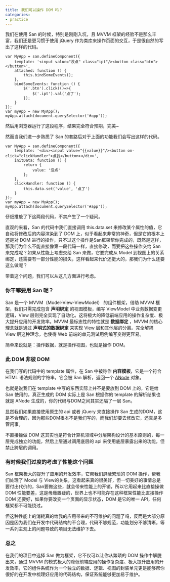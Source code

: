 ```yaml
---
title: 我们可以操作 DOM 吗？
categories:
- practice
---
```



我们在使用 San 的时候，特别是刚刚入坑，且 MVVM 框架的经验不是那么丰富，我们还是更习惯于使用 jQuery 作为类库来操作页面的交互，于是很自然的写出了这样的代码。

```
var MyApp = san.defineComponent({
    template: '<input value="没点" class="ipt"/><button class="btn"></button>',
    attached: function () {
        this.bindSomeEvents();
    },
    bindSomeEvents: function () {
        $('.btn').click(()=>{
            $('.ipt').val('点了');
        });
    }
});
var myApp = new MyApp();
myApp.attach(document.querySelector('#app'));
```

然后用浏览器运行了这段程序，结果完全符合预期，完美~

然而当我们进一步熟悉了 San 的套路后对于上面的功能我们会写出这样的代码。

```
var MyApp = san.defineComponent({
    template: '<div><input value="{{value}}"/><button on-click="clickHandler">点我</button></div>',
    initData: function () {
        return {
            value: '没点'
        };
    },
    clickHandler: function () {
        this.data.set('value', '点了')
    }
});
var myApp = new MyApp();
myApp.attach(document.querySelector('#app'));
```

仔细推敲了下这两段代码，不禁产生了一个疑问。

直观的来看，San 的代码中我们直接调用 this.data.set 来修改某个属性的值，它自动将修改后的内容渲染到了 DOM 上，似乎看起来非常的神奇，但是它的根本上还是对 DOM 进行的操作，只不过这个操作是San框架帮你完成的，既然是这样，那我们为什么不能直接像第一段代码一样，直接修改，而要把这些操作交给 San 来完成呢？如果从性能上考虑交给 San 来做，它要完成从 Model 到视图上的关系绑定，还需要有一部分性能的损失，这样看起来代价还挺大的，那我们为什么还要这么做呢？

带着这个问题，我们可以从这几方面进行考虑。

### 你干嘛要用 San 呢？

San 是一个 MVVM（Model-View-ViewModel） 的组件框架，借助 MVVM 框架，我们只需完成包含 **声明绑定** 的视图模板，编写 ViewModel 中业务数据变更逻辑，View 层则完全实现了自动化。这将极大的降低前端应用的操作复杂度、极大提升应用的开发效率。MVVM 最标志性的特性就是 **数据绑定** ，MVVM 的核心理念就是通过 **声明式的数据绑定** 来实现 View 层和其他层的分离。完全解耦 View 层这种理念，也使得 Web 前端的单元测试用例编写变得更容易。

简单来说就是：操作数据，就是操作视图，也就是操作 DOM。

### 此 DOM 非彼 DOM

在我们写的代码中的 template 属性，在 San 中被称作 **内容模板**，它是一个符合 HTML 语法规则的字符串，它会被 San 解析，返回一个 [ANode](https://github.com/ecomfe/san/blob/master/doc/anode.md) 对象。

也就是说我们在 template 中写的东西实际上并不是要放到 DOM 上的，它是给 San 使用的，真正生成的 DOM 实际上是 San 根据你的 template 的解析结果也就是 ANode 生成的，你的代码与DOM之间其实还隔了一层 San。

显然我们如果直接使用原生的 api 或者 jQuery 来直接操作 San 生成的DOM，这是不合理的，因为那些DOM根本不是我们写的，而我们却要去修改它，还真是多管闲事。

不直接操做 DOM 这其实也是符合计算机领域中分层架构设计的基本原则的，每一层完成独立的功能，然后上层通过调用底层的 api 来使用底层暴露出来的功能，但禁止跨层的调用。

### 有时候我们过度的考虑了性能这个问题

San 框架极大的提升了应用的开发效率，它帮我们屏蔽繁琐的 DOM 操作，帮我们处理了 Model 与 View的关系，这看起来真的很美好，但一切美好的事情总是要付出代价的，San要做这些，就会带来性能上的开销，所以它用起来比直接操做 DOM 性能要差，这是毋庸置疑的，世界上也不可能存在这种框架性能比直接操作 DOM 还要好，如果你要改变一个页面的显示状态，DOM 是它的唯一 API，任何框架都不可能绕过。

但这种性能上的消耗真的给我的应用带来的不可维护的问题了吗，反而是大部分原因是因为我们在开发中代码结构的不合理，代码不够规范，功能划分不够清晰，等一系列主观上的问题导致的项目无法维护下去。

### 总之

在我们的项目中选择 San 做为框架，它不仅可以让你从繁琐的 DOM 操作中解脱出来，通过 MVVM 的模式极大的降低前端应用的操作复杂度、极大提升应用的开发效率，它的组件系统作为一个独立的数据、逻辑、视图的封装单元更是能够帮你很好的在开发中梳理好应用的代码结构，保证系统能够更加易于维护。


